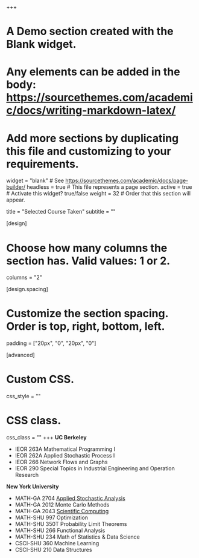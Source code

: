 +++
# A Demo section created with the Blank widget.
# Any elements can be added in the body: https://sourcethemes.com/academic/docs/writing-markdown-latex/
# Add more sections by duplicating this file and customizing to your requirements.

widget = "blank"  # See https://sourcethemes.com/academic/docs/page-builder/
headless = true  # This file represents a page section.
active = true  # Activate this widget? true/false
weight = 32  # Order that this section will appear.

title = "Selected Course Taken"
subtitle = ""

[design]
  # Choose how many columns the section has. Valid values: 1 or 2.
  columns = "2"

[design.spacing]
  # Customize the section spacing. Order is top, right, bottom, left.
  padding = ["20px", "0", "20px", "0"]

[advanced]
 # Custom CSS. 
 css_style = ""
 
 # CSS class.
 css_class = ""
+++
**UC Berkeley**
- IEOR 263A  Mathematical Programming I
- IEOR 262A  Applied Stochastic Process I    
- IEOR 266     Network Flows and Graphs
- IEOR 290     Special Topics in Industrial Engineering and Operation Research

**New York University**
- MATH-GA 2704   [Applied Stochastic Analysis](https://cims.nyu.edu/~holmes/teaching/asa2019.html)
- MATH-GA 2012   Monte Carlo Methods    
- MATH-GA 2043   [Scientific Computing](https://www.math.nyu.edu/faculty/goodman/teaching/ScientificComputing2018/ScientificComputing.html)
- MATH-SHU 997   Optimization
- MATH-SHU 350T Probability Limit Theorems
- MATH-SHU 266   Functional Analysis 
- MATH-SHU 234   Math of Statistics & Data Science
- CSCI-SHU  360  Machine Learning
- CSCI-SHU  210  Data Structures
